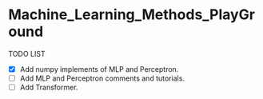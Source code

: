 # Machine_Learning_Methods_PlayGround

TODO LIST

- [x] Add numpy implements of MLP and Perceptron.
- [ ] Add MLP and Perceptron comments and tutorials.
- [ ] Add Transformer.
